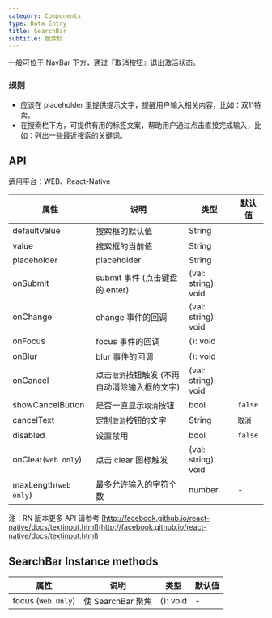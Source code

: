 ```yaml
---
category: Components
type: Data Entry
title: SearchBar
subtitle: 搜索栏
---
```


一般可位于 NavBar 下方，通过『取消按钮』退出激活状态。

### 规则

- 应该在 placeholder 里提供提示文字，提醒用户输入相关内容，比如：双11特卖。
- 在搜索栏下方，可提供有用的标签文案，帮助用户通过点击直接完成输入，比如：列出一些最近搜索的关键词。

## API

适用平台：WEB、React-Native

属性 | 说明 | 类型 | 默认值
----|-----|------|------
| defaultValue |    搜索框的默认值     | String |    |
| value      |  搜索框的当前值  | String |    |
| placeholder    |    placeholder     | String |    |
| onSubmit    |  submit 事件 (点击键盘的 enter)  | (val: string): void |    |
| onChange    |    change 事件的回调     | (val: string): void |    |
| onFocus    |    focus 事件的回调     | (): void |    |
| onBlur    |    blur 事件的回调     | (): void |    |
| onCancel  | 点击`取消`按钮触发 (不再自动清除输入框的文字) | (val: string): void |    |
| showCancelButton    |    是否一直显示`取消`按钮     | bool |  `false`  |
| cancelText    |   定制`取消`按钮的文字     | String |  `取消`  |
| disabled    |  设置禁用   | bool |  `false`  |
| onClear(`web only`)    |    点击 clear 图标触发  | (val: string): void |    |
| maxLength(`web only`)      |  最多允许输入的字符个数    | number | -  |

注：RN 版本更多 API 请参考 [http://facebook.github.io/react-native/docs/textinput.html](http://facebook.github.io/react-native/docs/textinput.html)


## SearchBar Instance methods

属性 | 说明 | 类型 | 默认值
----|-----|------|------
| focus (`Web Only`)    | 使 SearchBar 聚焦  | (): void |  -  |
